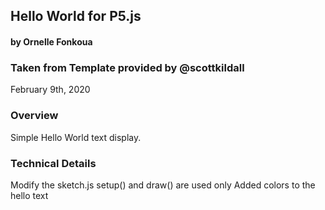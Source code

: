 ## Hello World for P5.js
#### by Ornelle Fonkoua
### Taken from Template provided by @scottkildall
February 9th, 2020


### Overview
Simple Hello World text display.

### Technical Details

Modify the sketch.js setup() and draw() are used only 
Added colors to the hello text 
